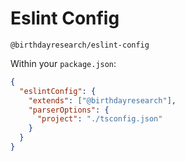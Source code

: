 # Eslint Config

`@birthdayresearch/eslint-config`

Within your `package.json`:

```json
{
  "eslintConfig": {
    "extends": ["@birthdayresearch"],
    "parserOptions": {
      "project": "./tsconfig.json"
    }
  }
}
```
